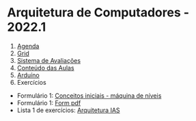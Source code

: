 # Arquitetura de Computadores - 2022.1

1. [Agenda](arq_agenda.pdf)
2. [Grid](arq_grid.pdf)
3. [Sistema de Avaliações](/./avaliacoes.pdf)
4. [Conteúdo das Aulas](arq_aulas.md)
5. [Arduíno](arduino.md)
6. Exercícios

  + Formulário 1: [Conceitos iniciais - máquina de níveis](https://forms.gle/7G6Fa3jiCavhMrwR6)
  + Formulário 1: [Form pdf](arq_aulas/form1_arq.pdf)  
  + Lista 1 de exercícios: [Arquitetura IAS](arq_aulas/arq_lista1.pdf)
